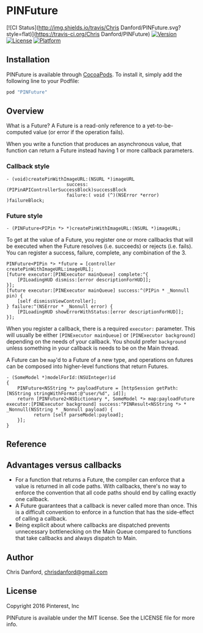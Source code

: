 # PINFuture

[![CI Status](http://img.shields.io/travis/Chris Danford/PINFuture.svg?style=flat)](https://travis-ci.org/Chris Danford/PINFuture)
[![Version](https://img.shields.io/cocoapods/v/PINFuture.svg?style=flat)](http://cocoapods.org/pods/PINFuture)
[![License](https://img.shields.io/cocoapods/l/PINFuture.svg?style=flat)](http://cocoapods.org/pods/PINFuture)
[![Platform](https://img.shields.io/cocoapods/p/PINFuture.svg?style=flat)](http://cocoapods.org/pods/PINFuture)

## Installation

PINFuture is available through [CocoaPods](http://cocoapods.org). To install
it, simply add the following line to your Podfile:

```ruby
pod "PINFuture"
```

## Overview
What is a Future?  A Future is a read-only reference to a yet-to-be-computed value (or error if the operation fails).

When you write a function that produces an asynchronous value, that function can return a Future instead having 1 or more callback parameters.

### Callback style ###
```objc
- (void)createPinWithImageURL:(NSURL *)imageURL
                      success:(PIPinAPIControllerSuccessBlock)successBlock
                      failure:( void (^)(NSError *error) )failureBlock;
```
### Future style ###
```objc
- (PINFuture<PIPin *> *)createPinWithImageURL:(NSURL *)imageURL;
```

To get at the value of a Future, you register one or more callbacks that will be executed when the Future resolves (i.e. succeeds) or rejects (i.e. fails).  You can register a success, failure, complete, any combination of the 3.

```objc
PINFuture<PIPin *> *future = [controller createPinWithImageURL:imageURL];
[future executor:[PINExecutor mainQueue] complete:^{
	[PILoadingHUD dismiss:[error descriptionForHUD]];
}];
[future executor:[PINExecutor mainQueue] success:^(PIPin * _Nonnull pin) {
    [self dismissViewController];
} failure:^(NSError * _Nonnull error) {
    [PILoadingHUD showErrorWithStatus:[error descriptionForHUD]];
}];
```

When you register a callback, there is a required `executor:` parameter.  This will usually be either `[PINExecutor mainQueue]` or `[PINExecutor background]` depending on the needs of your callback.  You should prefer `background` unless something in your callback is needs to be on the Main thread.

A Future can be `map`'d to a Future of a new type, and operations on futures can be composed into higher-level functions that return Futures.

```objc
- (SomeModel *)modelForId:(NSUInteger)id
{
    PINFuture<NSString *> payloadFuture = [httpSession getPath:[NSString stringWithFormat:@"user/%d", id]];
    return [PINFuture2<NSDictionary *, SomeModel *> map:payloadFuture executor:[PINExecutor background] success:^PINResult<NSString *> * _Nonnull(NSString * _Nonnull payload) {
	      return [self parseModel:payload];
    }];
}
```

## Reference



## Advantages versus callbacks

- For a function that returns a Future, the compiler can enforce that a value is returned in all code paths.  With callbacks, there's no way to enforce the convention that all code paths should end by calling exactly one callback.
- A Future guarantees that a callback is never called more than once.  This is a difficult convention to enforce in a function that has the side-effect of calling a callback.
- Being explicit about where callbacks are dispatched prevents unnecessary bottlenecking on the Main Queue compared to functions that take callbacks and always dispatch to Main.

## Author

Chris Danford, chrisdanford@gmail.com

## License

Copyright 2016 Pinterest, Inc

PINFuture is available under the MIT license. See the LICENSE file for more info.

